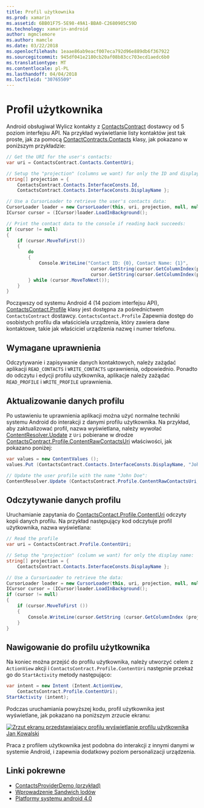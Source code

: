 ```yaml
---
title: Profil użytkownika
ms.prod: xamarin
ms.assetid: 6BB01F75-5E98-49A1-BBA0-C2680905C59D
ms.technology: xamarin-android
author: mgmclemore
ms.author: mamcle
ms.date: 03/22/2018
ms.openlocfilehash: 1eaae86ab9eacf007eca792d96e889db6f367922
ms.sourcegitcommit: 945df041e2180cb20af08b83cc703ecd1aedc6b0
ms.translationtype: MT
ms.contentlocale: pl-PL
ms.lasthandoff: 04/04/2018
ms.locfileid: "30765509"
---
```

# <a name="user-profile"></a>Profil użytkownika

Android obsługiwał Wylicz kontakty z [ContactsContract](https://developer.xamarin.com/api/type/Android.Provider.ContactsContract/) dostawcy od 5 poziom interfejsu API. Na przykład wyświetlanie listy kontaktów jest tak proste, jak za pomocą [ContactContracts.Contacts](https://developer.xamarin.com/api/type/Android.Provider.ContactsContract+Contacts/) klasy, jak pokazano w poniższym przykładzie:

```csharp
// Get the URI for the user's contacts:
var uri = ContactsContract.Contacts.ContentUri;

// Setup the "projection" (columns we want) for only the ID and display name:
string[] projection = {
    ContactsContract.Contacts.InterfaceConsts.Id, 
    ContactsContract.Contacts.InterfaceConsts.DisplayName };

// Use a CursorLoader to retrieve the user's contacts data:
CursorLoader loader = new CursorLoader(this, uri, projection, null, null, null);
ICursor cursor = (ICursor)loader.LoadInBackground();

// Print the contact data to the console if reading back succeeds:
if (cursor != null)
{
    if (cursor.MoveToFirst())
    {
        do
        {
            Console.WriteLine("Contact ID: {0}, Contact Name: {1}",
                               cursor.GetString(cursor.GetColumnIndex(projection[0])),
                               cursor.GetString(cursor.GetColumnIndex(projection[1])));
        } while (cursor.MoveToNext());
    }
}
```

Począwszy od systemu Android 4 (14 poziom interfejsu API), [ContactsContact.Profile](https://developer.xamarin.com/api/type/Android.Provider.ContactsContract+Profile/) klasy jest dostępna za pośrednictwem `ContactsContract` dostawcy. `ContactsContact.Profile` Zapewnia dostęp do osobistych profilu dla właściciela urządzenia, który zawiera dane kontaktowe, takie jak właściciel urządzenia nazwę i numer telefonu.


## <a name="required-permissions"></a>Wymagane uprawnienia

Odczytywanie i zapisywanie danych kontaktowych, należy zażądać aplikacji `READ_CONTACTS` i `WRITE_CONTACTS` uprawnienia, odpowiednio.
Ponadto do odczytu i edycji profilu użytkownika, aplikacje należy zażądać `READ_PROFILE` i `WRITE_PROFILE` uprawnienia.


## <a name="updating-profile-data"></a>Aktualizowanie danych profilu

Po ustawieniu te uprawnienia aplikacji można użyć normalne techniki systemu Android do interakcji z danymi profilu użytkownika. Na przykład, aby zaktualizować profil, nazwa wyświetlana, należy wywołać [ContentResolver.Update](https://developer.xamarin.com/api/member/Android.Content.ContentResolver.Update) z `Uri` pobierane w drodze [ContactsContract.Profile.ContentRawContactsUri](https://developer.xamarin.com/api/property/Android.Provider.ContactsContract+Profile.ContentRawContactsUri/) właściwości, jak pokazano poniżej:

```csharp
var values = new ContentValues ();
values.Put (ContactsContract.Contacts.InterfaceConsts.DisplayName, "John Doe");

// Update the user profile with the name "John Doe":
ContentResolver.Update (ContactsContract.Profile.ContentRawContactsUri, values, null, null);
```

## <a name="reading-profile-data"></a>Odczytywanie danych profilu

Uruchamianie zapytania do [ContactsContact.Profile.ContentUri](https://developer.xamarin.com/api/property/Android.Provider.ContactsContract+Profile.ContentUri/) odczyty kopii danych profilu. Na przykład następujący kod odczytuje profil użytkownika, nazwa wyświetlana:

```csharp
// Read the profile
var uri = ContactsContract.Profile.ContentUri;

// Setup the "projection" (column we want) for only the display name:
string[] projection = {
    ContactsContract.Contacts.InterfaceConsts.DisplayName };

// Use a CursorLoader to retrieve the data:
CursorLoader loader = new CursorLoader(this, uri, projection, null, null, null);
ICursor cursor = (ICursor)loader.LoadInBackground();
if (cursor != null)
{
    if (cursor.MoveToFirst ())
    {
        Console.WriteLine(cursor.GetString (cursor.GetColumnIndex (projection [0])));
    }
}
```

## <a name="navigating-to-the-user-profile"></a>Nawigowanie do profilu użytkownika

Na koniec można przejść do profilu użytkownika, należy utworzyć celem z `ActionView` akcji i `ContactsContract.Profile.ContentUri` następnie przekaż go do `StartActivity` metody następująco:

```csharp
var intent = new Intent (Intent.ActionView,
    ContactsContract.Profile.ContentUri);           
StartActivity (intent);
```

Podczas uruchamiania powyższej kodu, profil użytkownika jest wyświetlane, jak pokazano na poniższym zrzucie ekranu:

[![Zrzut ekranu przedstawiający profilu wyświetlanie profilu użytkownika Jan Kowalski](user-profile-images/01-profile-screen-sml.png)](user-profile-images/01-profile-screen.png#lightbox)

Praca z profilem użytkownika jest podobna do interakcji z innymi danymi w systemie Android, i zapewnia dodatkowy poziom personalizacji urządzenia.



## <a name="related-links"></a>Linki pokrewne

- [ContactsProviderDemo (przykład)](https://developer.xamarin.com/samples/monodroid/ContactsProviderDemo/)
- [Wprowadzenie Sandwich lodów](http://www.android.com/about/ice-cream-sandwich/)
- [Platformy systemu android 4.0](http://developer.android.com/sdk/android-4.0.html)
